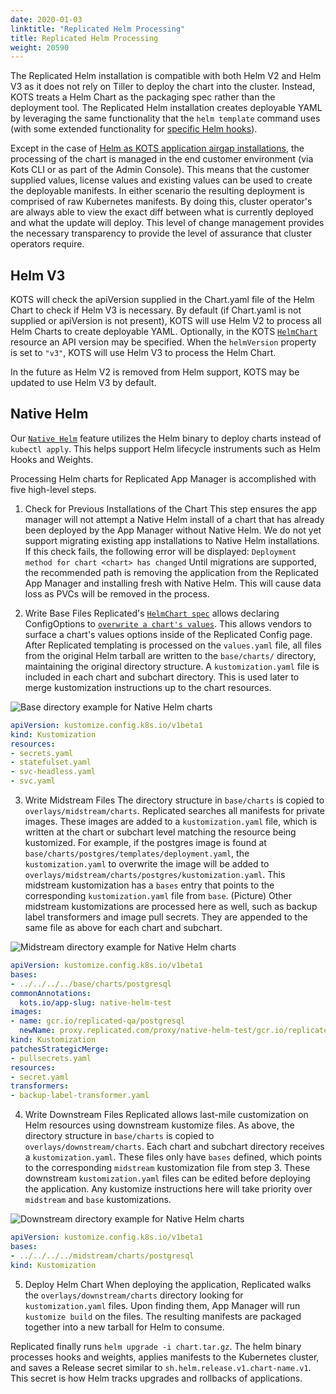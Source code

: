 ```yaml
---
date: 2020-01-03
linktitle: "Replicated Helm Processing"
title: Replicated Helm Processing
weight: 20590
---
```


The Replicated Helm installation is compatible with both Helm V2 and Helm V3 as it does not rely on Tiller to deploy the chart into the cluster. 
Instead, KOTS treats a Helm Chart as the packaging spec rather than the deployment tool. 
The Replicated Helm installation creates deployable YAML by leveraging the same functionality that the `helm template` command uses (with some extended functionality for [specific Helm hooks](/vendor/packaging/cleaning-up-jobs/#helm-charts)).

Except in the case of [Helm as KOTS application airgap installations](/vendor/helm/helm-airgap-builder), the processing of the chart is managed in the end customer environment (via Kots CLI or as part of the Admin Console). 
This means that the customer supplied values, license values and existing values can be used to create the deployable manifests. In either scenario the resulting deployment is comprised of raw Kubernetes manifests. 
By doing this, cluster operator's are always able to view the exact diff between what is currently deployed and what the update will deploy. 
This level of change management provides the necessary transparency to provide the level of assurance that cluster operators require.

## Helm V3

KOTS will check the apiVersion supplied in the Chart.yaml file of the Helm Chart to check if Helm V3 is necessary. By default (if Chart.yaml is not supplied or apiVersion is not present), KOTS will use Helm V2 to process all Helm Charts to create deployable YAML.
Optionally, in the KOTS [`HelmChart`](https://kots.io/reference/v1beta1/helmchart/) resource an API version may be specified. When the `helmVersion` property is set to `"v3"`, KOTS will use Helm V3 to process the Helm Chart.

In the future as Helm V2 is removed from Helm support, KOTS may be updated to use Helm V3 by default.

## Native Helm

Our [`Native Helm`](https://kots.io/vendor/helm/using-native-helm-charts/) feature utilizes the Helm binary to deploy charts instead of `kubectl apply`. This helps support Helm lifecycle instruments such as Helm Hooks and Weights. 

Processing Helm charts for Replicated App Manager is accomplished with five high-level steps.

1) Check for Previous Installations of the Chart
This step ensures the app manager will not attempt a Native Helm install of a chart that has already been deployed by the App Manager without Native Helm. We do not yet support migrating existing app installations to Native Helm installations. If this check fails, the following error will be displayed: 
`Deployment method for chart <chart> has changed` 
Until migrations are supported, the recommended path is removing the application from the Replicated App Manager and installing fresh with Native Helm. This will cause data loss as PVCs will be removed in the process.

2) Write Base Files
Replicated's [`HelmChart spec`](https://kots.io/reference/v1beta1/helmchart/) allows declaring ConfigOptions to [`overwrite a chart's values`](https://kots.io/reference/v1beta1/helmchart/#values). This allows vendors to surface a chart's values options inside of the Replicated Config page. 
After Replicated templating is processed on the `values.yaml` file, all files from the original Helm tarball are written to the `base/charts/` directory, maintaining the original directory structure. 
A `kustomization.yaml` file is included in each chart and subchart directory. This is used later to merge kustomization instructions up to the chart resources.

![Base directory example for Native Helm charts](/images/native-helm-base.png)

``` base/charts/postgres/kustomization.yaml
apiVersion: kustomize.config.k8s.io/v1beta1
kind: Kustomization
resources:
- secrets.yaml
- statefulset.yaml
- svc-headless.yaml
- svc.yaml
```

3) Write Midstream Files
The directory structure in `base/charts` is copied to `overlays/midstream/charts`. 
Replicated searches all manifests for private images. These images are added to a `kustomization.yaml` file, which is written at the chart or subchart level matching the resource being kustomized. 
For example, if the postgres image is found at `base/charts/postgres/templates/deployment.yaml`, the `kustomization.yaml` to overwrite the image will be added to `overlays/midstream/charts/postgres/kustomization.yaml`.  This midstream kustomization has a `bases` entry that points to the corresponding `kustomization.yaml` file from `base`. (Picture)
Other midstream kustomizations are processed here as well, such as backup label transformers and image pull secrets. They are appended to the same file as above for each chart and subchart.

![Midstream directory example for Native Helm charts](/images/native-helm-midstream.png)

``` overlays/midstream/charts/postgres/kustomization.yaml
apiVersion: kustomize.config.k8s.io/v1beta1
bases:
- ../../../../base/charts/postgresql
commonAnnotations:
  kots.io/app-slug: native-helm-test
images:
- name: gcr.io/replicated-qa/postgresql
  newName: proxy.replicated.com/proxy/native-helm-test/gcr.io/replicated-qa/postgresql
kind: Kustomization
patchesStrategicMerge:
- pullsecrets.yaml
resources:
- secret.yaml
transformers:
- backup-label-transformer.yaml
```

4) Write Downstream Files
Replicated allows last-mile customization on Helm resources using downstream kustomize files. 
As above, the directory structure in `base/charts` is copied to `overlays/downstream/charts`. 
Each chart and subchart directory receives a `kustomization.yaml`. These files only have `bases` defined, which points to the corresponding `midstream` kustomization file from step 3. 
These downstream `kustomization.yaml` files can be edited before deploying the application. Any kustomize instructions here will take priority over `midstream` and `base` kustomizations.

![Downstream directory example for Native Helm charts](/images/native-helm-downstream.png)

``` overlays/downstream/charts/postgres/kustomization.yaml
apiVersion: kustomize.config.k8s.io/v1beta1
bases:
- ../../../../midstream/charts/postgresql
kind: Kustomization

```

5) Deploy Helm Chart
When deploying the application, Replicated walks the `overlays/downstream/charts` directory looking for `kustomization.yaml` files. Upon finding them, App Manager will run `kustomize build` on the files. The resulting manifests are packaged together into a new tarball for Helm to consume.

Replicated finally runs `helm upgrade -i chart.tar.gz`. The helm binary processes hooks and weights, applies manifests to the Kubernetes cluster, and saves a Release secret similar to `sh.helm.release.v1.chart-name.v1`. This secret is how Helm tracks upgrades and rollbacks of applications.
